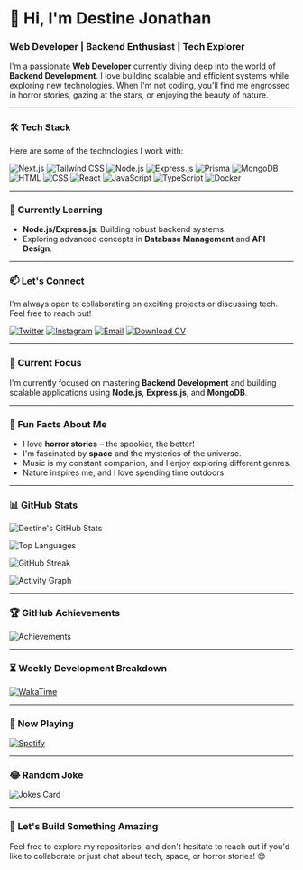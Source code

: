 # 👋 Hi, I'm Destine Jonathan

### Web Developer | Backend Enthusiast | Tech Explorer

I'm a passionate **Web Developer** currently diving deep into the world of **Backend Development**. I love building scalable and efficient systems while exploring new technologies. When I'm not coding, you'll find me engrossed in horror stories, gazing at the stars, or enjoying the beauty of nature.

---

### 🛠️ Tech Stack

Here are some of the technologies I work with:

![Next.js](https://img.shields.io/badge/Next.js-000000?style=for-the-badge&logo=next.js&logoColor=white)
![Tailwind CSS](https://img.shields.io/badge/Tailwind_CSS-38B2AC?style=for-the-badge&logo=tailwind-css&logoColor=white)
![Node.js](https://img.shields.io/badge/Node.js-339933?style=for-the-badge&logo=node.js&logoColor=white)
![Express.js](https://img.shields.io/badge/Express.js-000000?style=for-the-badge&logo=express&logoColor=white)
![Prisma](https://img.shields.io/badge/Prisma-2D3748?style=for-the-badge&logo=prisma&logoColor=white)
![MongoDB](https://img.shields.io/badge/MongoDB-47A248?style=for-the-badge&logo=mongodb&logoColor=white)
![HTML](https://img.shields.io/badge/HTML-E34F26?style=for-the-badge&logo=html5&logoColor=white)
![CSS](https://img.shields.io/badge/CSS-1572B6?style=for-the-badge&logo=css3&logoColor=white)
![React](https://img.shields.io/badge/React-61DAFB?style=for-the-badge&logo=react&logoColor=white)
![JavaScript](https://img.shields.io/badge/JavaScript-F7DF1E?style=for-the-badge&logo=javascript&logoColor=black)
![TypeScript](https://img.shields.io/badge/TypeScript-3178C6?style=for-the-badge&logo=typescript&logoColor=white)
![Docker](https://img.shields.io/badge/Docker-2496ED?style=for-the-badge&logo=docker&logoColor=white)

---

### 🌱 Currently Learning

- **Node.js/Express.js**: Building robust backend systems.
- Exploring advanced concepts in **Database Management** and **API Design**.

---

### 📫 Let's Connect

I'm always open to collaborating on exciting projects or discussing tech. Feel free to reach out!

[![Twitter](https://img.shields.io/badge/Twitter-1DA1F2?style=for-the-badge&logo=twitter&logoColor=white)](https://x.com/destine0_)
[![Instagram](https://img.shields.io/badge/Instagram-E4405F?style=for-the-badge&logo=instagram&logoColor=white)](https://instagram.com/oxleaff)
[![Email](https://img.shields.io/badge/Email-D14836?style=for-the-badge&logo=gmail&logoColor=white)](mailto:jonathandestine@gmail.com)
[![Download CV](https://img.shields.io/badge/Download_CV-6DB33F?style=for-the-badge&logo=adobe-acrobat-reader&logoColor=white)](https://1drv.ms/b/c/cf33cefa257283b6/ETjGo7J6AOZNqrrGo7YeqcQBXM46WfEXdd1Mj3sUtQLtww)

---

### 🎯 Current Focus

I'm currently focused on mastering **Backend Development** and building scalable applications using **Node.js**, **Express.js**, and **MongoDB**.

---

### 🎨 Fun Facts About Me

- I love **horror stories** – the spookier, the better!
- I'm fascinated by **space** and the mysteries of the universe.
- Music is my constant companion, and I enjoy exploring different genres.
- Nature inspires me, and I love spending time outdoors.

---

### 📊 GitHub Stats

![Destine's GitHub Stats](https://github-readme-stats.vercel.app/api?username=jonathandestinec&show_icons=true&theme=radical&hide_border=true&bg_color=1F1F1F&title_color=8A2BE2&icon_color=8A2BE2&text_color=FFFFFF)

![Top Languages](https://github-readme-stats.vercel.app/api/top-langs/?username=jonathandestinec&layout=compact&theme=radical&hide_border=true&bg_color=1F1F1F&title_color=8A2BE2&text_color=FFFFFF)

![GitHub Streak](https://streak-stats.demolab.com?user=jonathandestinec&theme=radical&hide_border=true&date_format=M%20j%5B%2C%20Y%5D)

![Activity Graph](https://github-readme-activity-graph.vercel.app/graph?username=jonathandestinec&theme=radical&hide_border=true&bg_color=1F1F1F&color=8A2BE2&line=8A2BE2&point=FFFFFF)

---

### 🏆 GitHub Achievements

![Achievements](https://github-profile-trophy.vercel.app/?username=jonathandestinec&theme=radical&no-frame=true&row=2&column=4)

---

### ⏳ Weekly Development Breakdown

[![WakaTime](https://github-readme-stats.vercel.app/api/wakatime?username=jonathandestinec&theme=radical&hide_border=true&bg_color=1F1F1F&title_color=8A2BE2&text_color=FFFFFF)](https://wakatime.com/@jonathandestinec)

---

### 🎵 Now Playing

[![Spotify](https://spotify-now-playing-readme.vercel.app/api/spotify?background_color=1F1F1F&border_color=8A2BE2)](https://open.spotify.com/user/your-spotify-id)

---

### 😂 Random Joke

![Jokes Card](https://readme-jokes.vercel.app/api?theme=radical)

---

### 💜 Let's Build Something Amazing

Feel free to explore my repositories, and don't hesitate to reach out if you'd like to collaborate or just chat about tech, space, or horror stories! 😊

